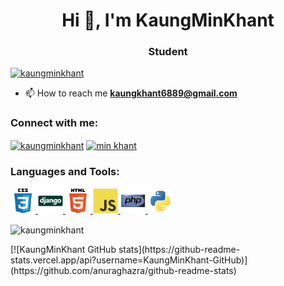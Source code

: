 <h1 align="center">Hi 👋, I'm KaungMinKhant</h1>
<h3 align="center">Student</h3>

<p align="left"> <a href="https://twitter.com/kaungminkhant" target="blank"><img src="https://img.shields.io/twitter/follow/kaungminkhant?logo=twitter&style=for-the-badge" alt="kaungminkhant" /></a> </p>

- 📫 How to reach me **kaungkhant6889@gmail.com**

<h3 align="left">Connect with me:</h3>
<p align="left">
<a href="https://twitter.com/kaungminkhant" target="blank"><img align="center" src="https://raw.githubusercontent.com/rahuldkjain/github-profile-readme-generator/master/src/images/icons/Social/twitter.svg" alt="kaungminkhant" height="30" width="40" /></a>
<a href="https://fb.com/min khant" target="blank"><img align="center" src="https://raw.githubusercontent.com/rahuldkjain/github-profile-readme-generator/master/src/images/icons/Social/facebook.svg" alt="min khant" height="30" width="40" /></a>
</p>

<h3 align="left">Languages and Tools:</h3>
<p align="left"> <a href="https://www.w3schools.com/css/" target="_blank"> <img src="https://raw.githubusercontent.com/devicons/devicon/master/icons/css3/css3-original-wordmark.svg" alt="css3" width="40" height="40"/> </a> <a href="https://www.djangoproject.com/" target="_blank"> <img src="https://raw.githubusercontent.com/devicons/devicon/master/icons/django/django-original.svg" alt="django" width="40" height="40"/> </a> <a href="https://www.w3.org/html/" target="_blank"> <img src="https://raw.githubusercontent.com/devicons/devicon/master/icons/html5/html5-original-wordmark.svg" alt="html5" width="40" height="40"/> </a> <a href="https://developer.mozilla.org/en-US/docs/Web/JavaScript" target="_blank"> <img src="https://raw.githubusercontent.com/devicons/devicon/master/icons/javascript/javascript-original.svg" alt="javascript" width="40" height="40"/> </a> <a href="https://www.php.net" target="_blank"> <img src="https://raw.githubusercontent.com/devicons/devicon/master/icons/php/php-original.svg" alt="php" width="40" height="40"/> </a> <a href="https://www.python.org" target="_blank"> <img src="https://raw.githubusercontent.com/devicons/devicon/master/icons/python/python-original.svg" alt="python" width="40" height="40"/> </a> </p>

<p><img align="center" src="https://github-readme-stats.vercel.app/api/top-langs?username=kaungminkhant&show_icons=true&locale=en&layout=compact" alt="kaungminkhant" /></p>
[![KaungMinKhant GitHub stats](https://github-readme-stats.vercel.app/api?username=KaungMinKhant-GitHub)](https://github.com/anuraghazra/github-readme-stats)


